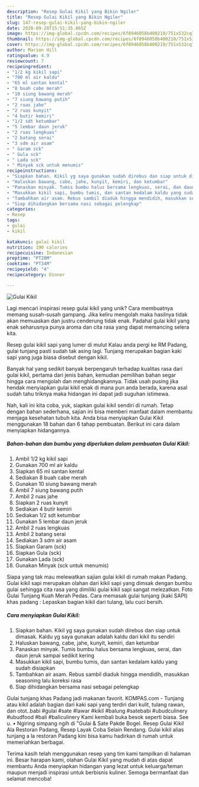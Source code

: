 ```yaml
---
description: "Resep Gulai Kikil yang Bikin Ngiler"
title: "Resep Gulai Kikil yang Bikin Ngiler"
slug: 147-resep-gulai-kikil-yang-bikin-ngiler
date: 2020-09-28T15:51:35.865Z
image: https://img-global.cpcdn.com/recipes/6f8946058b400210/751x532cq70/gulai-kikil-foto-resep-utama.jpg
thumbnail: https://img-global.cpcdn.com/recipes/6f8946058b400210/751x532cq70/gulai-kikil-foto-resep-utama.jpg
cover: https://img-global.cpcdn.com/recipes/6f8946058b400210/751x532cq70/gulai-kikil-foto-resep-utama.jpg
author: Marion Hill
ratingvalue: 4.9
reviewcount: 7
recipeingredient:
- "1/2 kg kikil sapi"
- "700 ml air kaldu"
- "65 ml santan kental"
- "8 buah cabe merah"
- "10 siung bawang merah"
- "7 siung bawang putih"
- "2 ruas jahe"
- "2 ruas kunyit"
- "4 butir kemiri"
- "1/2 sdt ketumbar"
- "5 lembar daun jeruk"
- "2 ruas lengkuas"
- "2 batang serai"
- "3 sdm air asam"
- " Garam sck"
- " Gula sck"
- " Lada sck"
- " Minyak sck untuk menumis"
recipeinstructions:
- "Siapkan bahan. Kikil yg saya gunakan sudah direbus dan siap untuk dimasak. Kaldu yg saya gunakan adalah kaldu dari kikil itu sendiri"
- "Haluskan bawang, cabe, jahe, kunyit, kemiri, dan ketumbar"
- "Panaskan minyak. Tumis bumbu halus bersama lengkuas, serai, dan daun jeruk sampai sedikit kering"
- "Masukkan kikil sapi, bumbu tumis, dan santan kedalam kaldu yang sudah disiapkan"
- "Tambahkan air asam. Rebus sambil diaduk hingga mendidih, masukkan seasoning lalu koreksi rasa"
- "Siap dihidangkan bersama nasi sebagai pelengkap"
categories:
- Resep
tags:
- gulai
- kikil

katakunci: gulai kikil 
nutrition: 190 calories
recipecuisine: Indonesian
preptime: "PT28M"
cooktime: "PT34M"
recipeyield: "4"
recipecategory: Dinner

---
```



![Gulai Kikil](https://img-global.cpcdn.com/recipes/6f8946058b400210/751x532cq70/gulai-kikil-foto-resep-utama.jpg)

Lagi mencari inspirasi resep gulai kikil yang unik? Cara membuatnya memang susah-susah gampang. Jika keliru mengolah maka hasilnya tidak akan memuaskan dan justru cenderung tidak enak. Padahal gulai kikil yang enak seharusnya punya aroma dan cita rasa yang dapat memancing selera kita.

Resep gulai kikil sapi yang lumer di mulut Kalau anda pergi ke RM Padang, gulai tunjang pasti sudah tak asing lagi. Tunjang merupakan bagian kaki sapi yang juga biasa disebut dengan kikil.

Banyak hal yang sedikit banyak berpengaruh terhadap kualitas rasa dari gulai kikil, pertama dari jenis bahan, kemudian pemilihan bahan segar hingga cara mengolah dan menghidangkannya. Tidak usah pusing jika hendak menyiapkan gulai kikil enak di mana pun anda berada, karena asal sudah tahu triknya maka hidangan ini dapat jadi suguhan istimewa.


Nah, kali ini kita coba, yuk, siapkan gulai kikil sendiri di rumah. Tetap dengan bahan sederhana, sajian ini bisa memberi manfaat dalam membantu menjaga kesehatan tubuh kita. Anda bisa menyiapkan Gulai Kikil menggunakan 18 bahan dan 6 tahap pembuatan. Berikut ini cara dalam menyiapkan hidangannya.

<!--inarticleads1-->

##### Bahan-bahan dan bumbu yang diperlukan dalam pembuatan Gulai Kikil:

1. Ambil 1/2 kg kikil sapi
1. Gunakan 700 ml air kaldu
1. Siapkan 65 ml santan kental
1. Sediakan 8 buah cabe merah
1. Gunakan 10 siung bawang merah
1. Ambil 7 siung bawang putih
1. Ambil 2 ruas jahe
1. Siapkan 2 ruas kunyit
1. Sediakan 4 butir kemiri
1. Sediakan 1/2 sdt ketumbar
1. Gunakan 5 lembar daun jeruk
1. Ambil 2 ruas lengkuas
1. Ambil 2 batang serai
1. Sediakan 3 sdm air asam
1. Siapkan  Garam (sck)
1. Siapkan  Gula (sck)
1. Gunakan  Lada (sck)
1. Gunakan  Minyak (sck untuk menumis)


Siapa yang tak mau melewatkan sajian gulai kikil di rumah makan Padang. Gulai kikil sapi merupakan olahan dari kikil sapi yang dimsak dengan bumbu gulai sehingga cita rasa yang dimiliki gulai kikil sapi sangat melezatkan. Foto Gulai Tunjang Kuah Merah Pedas. Cara memasak gulai tunjang (kaki SAPI) khas padang : Lepaskan bagian kikil dari tulang, lalu cuci bersih. 

<!--inarticleads2-->

##### Cara menyiapkan Gulai Kikil:

1. Siapkan bahan. Kikil yg saya gunakan sudah direbus dan siap untuk dimasak. Kaldu yg saya gunakan adalah kaldu dari kikil itu sendiri
1. Haluskan bawang, cabe, jahe, kunyit, kemiri, dan ketumbar
1. Panaskan minyak. Tumis bumbu halus bersama lengkuas, serai, dan daun jeruk sampai sedikit kering
1. Masukkan kikil sapi, bumbu tumis, dan santan kedalam kaldu yang sudah disiapkan
1. Tambahkan air asam. Rebus sambil diaduk hingga mendidih, masukkan seasoning lalu koreksi rasa
1. Siap dihidangkan bersama nasi sebagai pelengkap


Gulai tunjang khas Padang jadi makanan favorit. KOMPAS.com - Tunjang atau kikil adalah bagian dari kaki sapi yang terdiri dari kulit, tulang rawan, dan otot..babi #gulai #sate #lawar #kikil #balung #satebabi #ubudculinery #ubudfood #bali #baliculinery Kami kembali buka besok seperti biasa. See u. • Ngiring simpang ngih di &#34;Gulai &amp; Sate Pakde Bogel. Resep Gulai Kikil Ala Restoran Padang, Resep Layak Coba Selain Rendang. Gulai kikil alias tunjang a la restoran Padang kini bisa kamu hadirkan di rumah untuk memeriahkan berbagai. 

Terima kasih telah menggunakan resep yang tim kami tampilkan di halaman ini. Besar harapan kami, olahan Gulai Kikil yang mudah di atas dapat membantu Anda menyiapkan hidangan yang lezat untuk keluarga/teman maupun menjadi inspirasi untuk berbisnis kuliner. Semoga bermanfaat dan selamat mencoba!
